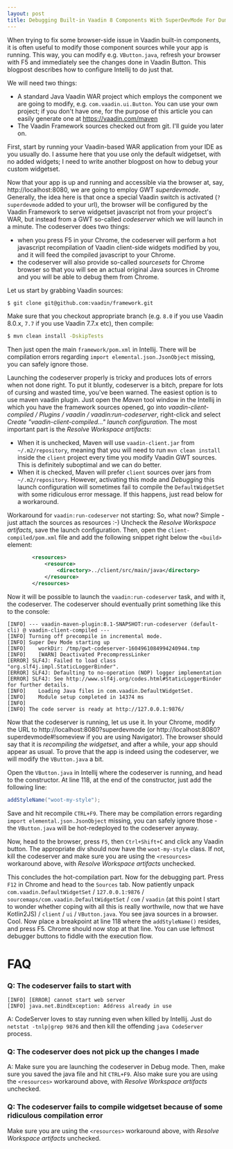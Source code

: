 ```yaml
---
layout: post
title: Debugging Built-in Vaadin 8 Components With SuperDevMode For Dummies
---
```


When trying to fix some browser-side issue in Vaadin built-in components, it is often useful to modify those component sources while your app is running. This way, you can modify e.g. `VButton.java`, refresh your browser with F5 and immediately see the changes done in Vaadin Button. This blogpost describes how to configure Intellij to do just that.

We will need two things:

* A standard Java Vaadin WAR project which employs the component we are going to modify, e.g. `com.vaadin.ui.Button`. You can use your own project; if you don't have one, for the purpose of this article you can easily generate one at https://vaadin.com/maven
* The Vaadin Framework sources checked out from git. I'll guide you later on.

First, start by running your Vaadin-based WAR application from your IDE as you usually do. I assume here that you use only the default widgetset, with no added widgets; I need to write another blogpost on how to debug your custom widgetset.

Now that your app is up and running and accessible via the browser at, say, http://localhost:8080, we are going to employ GWT *superdevmode*. Generally, the idea here is that once a special Vaadin switch is activated (`?superdevmode` added to your url), the browser will be configured by the Vaadin Framework to serve widgetset javascript not from your project's WAR, but instead from a GWT so-called *codeserver* which we will launch in a minute. The codeserver does two things:

* when you press F5 in your Chrome, the codeserver will perform a hot javascript recompilation of Vaadin client-side widgets modified by you, and it will feed the compiled javascript to your Chrome.
* the codeserver will also provide so-called *sourcesets* for Chrome browser so that you will see an actual original Java sources in Chrome and you will be able to debug them from Chrome.

Let us start by grabbing Vaadin sources:
```bash
$ git clone git@github.com:vaadin/framework.git
```
Make sure that you checkout appropriate branch (e.g. `8.0` if you use Vaadin 8.0.x, `7.7` if you use Vaadin 7.7.x etc), then compile:
```bash
$ mvn clean install -DskipTests
```
Then just open the main `framework/pom.xml` in Intellij. There will be compilation errors regarding `import elemental.json.JsonObject` missing, you can safely ignore those.

Launching the codeserver properly is tricky and produces lots of errors when not done right. To put it bluntly, codeserver is a bitch, prepare for lots of cursing and wasted time, you've been warned. The easiest option is to use maven vaadin plugin. Just open the *Maven* tool window in the Intellij in which you have the framework sources opened, go into *vaadin-client-compiled / Plugins / vaadin / vaadin:run-codeserver*, right-click and select *Create "vaadin-client-compiled..." launch configuration*. The most important part is the *Resolve Workspace artifacts*:

* When it is unchecked, Maven will use `vaadin-client.jar` from `~/.m2/repository`, meaning that you will need to run `mvn clean install` inside the `client` project every time you modify Vaadin GWT sources. This is definitely suboptimal and we can do better.
* When it is checked, Maven will prefer `client` sources over jars from `~/.m2/repository`. However, activating this mode and *Debugging* this launch configuration will sometimes fail to compile the `DefaultWidgetSet` with some ridiculous error message. If this happens, just read below for a workaround.

Workaround for `vaadin:run-codeserver` not starting: So, what now? Simple - just attach the sources as resources :-) Uncheck the *Resolve Workspace artifacts*, save the launch configuration. Then, open the `client-compiled/pom.xml` file and add the following snippet right below the `<build>` element:

```xml
		<resources>
			<resource>
				<directory>../client/src/main/java</directory>
			</resource>
		</resources>
```

Now it will be possible to launch the `vaadin:run-codeserver` task, and with it, the codeserver. The codeserver should eventually print something like this to the console:
```
[INFO] --- vaadin-maven-plugin:8.1-SNAPSHOT:run-codeserver (default-cli) @ vaadin-client-compiled ---
[INFO] Turning off precompile in incremental mode.
[INFO] Super Dev Mode starting up
[INFO]    workDir: /tmp/gwt-codeserver-1604961084994240944.tmp
[INFO]    [WARN] Deactivated PrecompressLinker
[ERROR] SLF4J: Failed to load class "org.slf4j.impl.StaticLoggerBinder".
[ERROR] SLF4J: Defaulting to no-operation (NOP) logger implementation
[ERROR] SLF4J: See http://www.slf4j.org/codes.html#StaticLoggerBinder for further details.
[INFO]    Loading Java files in com.vaadin.DefaultWidgetSet.
[INFO]    Module setup completed in 14374 ms
[INFO]
[INFO] The code server is ready at http://127.0.0.1:9876/
```

Now that the codeserver is running, let us use it. In your Chrome, modify the URL to http://localhost:8080?superdevmode (or http://localhost:8080?superdevmode#!someview if you are using Navigator). The browser should say that it is *recompiling the widgetset*, and after a while, your app should appear as usual. To prove that the app is indeed using the codeserver, we will modify the `VButton.java` a bit.

Open the `VButton.java` in Intellij where the codeserver is running, and head to the constructor. At line 118, at the end of the constructor, just add the following line:
```java
addStyleName("woot-my-style");
```
Save and hit recompile `CTRL+F9`. There may be compilation errors regarding `import elemental.json.JsonObject` missing, you can safely ignore those - the `VButton.java` will be hot-redeployed to the codeserver anyway.

Now, head to the browser, press `F5`, then `Ctrl+Shift+C` and click any Vaadin button. The appropriate div should now have the `woot-my-style` class. If not, kill the codeserver and make sure you are using the `<resources>` workaround above, with *Resolve Workspace artifacts* unchecked.

This concludes the hot-compilation part. Now for the debugging part. Press `F12` in Chrome and head to the `Sources` tab. Now patiently unpack `com.vaadin.DefaultWidgetSet` / `127.0.0.1:9876` / `sourcemaps/com.vaadin.DefaultWidgetSet` / `com` / `vaadin` (at this point I start to wonder whether coping with all this is really worthwile, now that we have Kotlin2JS) / `client` / `ui` / `VButton.java`. You see java sources in a browser. Cool. Now place a breakpoint at line 118 where the `addStyleName()` resides, and press F5. Chrome should now stop at that line. You can use leftmost debugger buttons to fiddle with the execution flow.

# FAQ

### Q: The codeserver fails to start with
```
[INFO] [ERROR] cannot start web server
[INFO] java.net.BindException: Address already in use
```

A: CodeServer loves to stay running even when killed by Intellij. Just do `netstat -tnlp|grep 9876` and then kill the offending `java CodeServer` process.

### Q: The codeserver does not pick up the changes I made
A: Make sure you are launching the codeserver in Debug mode. Then, make sure you saved the java file and hit `CTRL+F9`. Also make sure you are using the `<resources>` workaround above, with *Resolve Workspace artifacts* unchecked.

### Q: The codeserver fails to compile widgetset because of some ridiculous compilation error
Make sure you are using the `<resources>` workaround above, with *Resolve Workspace artifacts* unchecked.
